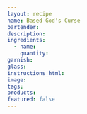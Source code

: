 ```yaml
---
layout: recipe
name: Based God's Curse
bartender:
description:
ingredients:
  - name:
    quantity:
garnish:
glass:
instructions_html:
image:
tags:
products:
featured: false
---
```


